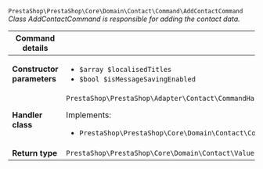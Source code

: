 `PrestaShop\PrestaShop\Core\Domain\Contact\Command\AddContactCommand`
_Class AddContactCommand is responsible for adding the contact data._

| Command details            |    |
| -------------------------- | -- |
| **Constructor parameters** | <ul> <li>`$array $localisedTitles`</li>  <li>`$bool $isMessageSavingEnabled`</li> </ul> |
| **Handler class**          | `PrestaShop\PrestaShop\Adapter\Contact\CommandHandler\AddContactHandler`  <p> Implements: </p> <ul>  <li>`PrestaShop\PrestaShop\Core\Domain\Contact\CommandHandler\AddContactHandlerInterface`</li>  |
| **Return type** |  `PrestaShop\PrestaShop\Core\Domain\Contact\ValueObject\ContactId`  |
